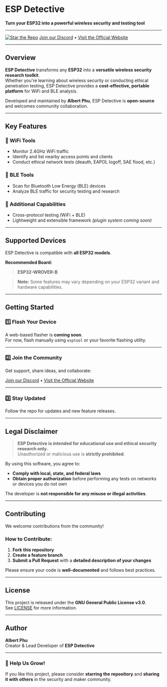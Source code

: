 # ESP Detective  
**Turn your ESP32 into a powerful wireless security and testing tool**

---

[![Star the Repo](https://img.shields.io/github/stars/TTerablade/ESP-Detective-.svg?style=social)](https://github.com/TTerablade/ESP-Detective-)
[Join our Discord](#) • [Visit the Official Website](#)

---

## Overview

**ESP Detective** transforms any **ESP32** into a **versatile wireless security research toolkit**.  
Whether you're learning about wireless security or conducting ethical penetration testing, ESP Detective provides a **cost-effective, portable platform** for WiFi and BLE analysis.

Developed and maintained by **Albert Phu**, ESP Detective is **open-source** and welcomes community collaboration.

---

## Key Features

### 🔧 WiFi Tools
- Monitor 2.4GHz WiFi traffic  
- Identify and list nearby access points and clients  
- Conduct ethical network tests (deauth, EAPOL logoff, SAE flood, etc.)

### 📡 BLE Tools
- Scan for Bluetooth Low Energy (BLE) devices  
- Analyze BLE traffic for security testing and research

### 🧰 Additional Capabilities
- Cross-protocol testing (WiFi + BLE)  
- Lightweight and extensible framework *(plugin system coming soon)*  

---

## Supported Devices

ESP Detective is compatible with **all ESP32 models**.

**Recommended Board:**  
> **ESP32-WROVER-B**

> **Note:** Some features may vary depending on your ESP32 variant and hardware capabilities.

---

## Getting Started

### 1️⃣ Flash Your Device

A web-based flasher is **coming soon**.  
For now, flash manually using `esptool` or your favorite flashing utility.

---

### 2️⃣ Join the Community

Get support, share ideas, and collaborate:

[Join our Discord](#) • [Visit the Official Website](#)

---

### 3️⃣ Stay Updated

Follow the repo for updates and new feature releases.

---

## Legal Disclaimer

> **ESP Detective is intended for educational use and ethical security research only.**  
Unauthorized or malicious use is **strictly prohibited**.

By using this software, you agree to:
- **Comply with local, state, and federal laws**  
- **Obtain proper authorization** before performing any tests on networks or devices you do not own  

The developer is **not responsible for any misuse or illegal activities**.

---

## Contributing

We welcome contributions from the community!

### How to Contribute:

1. **Fork this repository**  
2. **Create a feature branch**  
3. **Submit a Pull Request** with a **detailed description of your changes**

Please ensure your code is **well-documented** and follows best practices.

---

## License

This project is released under the **GNU General Public License v3.0**.  
See [LICENSE](./LICENSE) for more information.

---

## Author

**Albert Phu**  
Creator & Lead Developer of **ESP Detective**

---

### 🚀 Help Us Grow!

If you like this project, please consider **starring the repository** and **sharing it with others** in the security and maker community.
